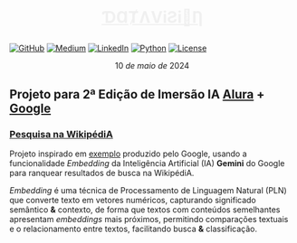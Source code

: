 # <p align=center><font color=#F0F0F0 font-family=Georgia><ins>ƊⱭȾɅViƧi🧿Ƞ</ins></font></p>

[![GitHub](  https://img.shields.io/badge/-000000?logo=github&logoColor=FFFFFF)](https://github.com/kauefs/)
[![Medium](  https://img.shields.io/badge/-000000?logo=medium&logoColor=FFFFFF)](https://medium.com/@kauefs)
[![LinkedIn](https://img.shields.io/badge/-0077B5?logo=linkedin&logoColor=FFFFFF)](https://www.linkedin.com/in/kauefs/)
[![Python](  https://img.shields.io/badge/-3-4584B6?logo=python&logoColor=FFDE57&labelColor=4584B6&color=646464)](https://www.python.org/)
[![License]( https://img.shields.io/badge/Apache--2.0-D22128?style=flat&logo=apache&logoColor=CB2138&label=License&labelColor=6D6E71&color=D22128)](https://www.apache.org/licenses/LICENSE-2.0)

$$10\ de\ maio\ de\ 2024$$

## Projeto para 2ª Edição de Imersão IA [Alura](https://www.alura.com.br/) **+** [Google](https://gemini.google.com/)

### <ins>Pesquisa na WikipédiA</ins>

Projeto inspirado em [exemplo](https://github.com/google-gemini/cookbook/blob/main/examples/Search_reranking_using_embeddings.ipynb) produzido pelo Google, usando a funcionalidade _Embedding_ da Inteligência Artificial (IA) **Gemini** do Google para ranquear resultados de busca na WikipédiA.

_Embedding_ é uma técnica de Processamento de Linguagem Natural (PLN) que converte texto em vetores numéricos, capturando significado semântico **&** contexto, de forma que textos com conteúdos semelhantes apresentam _embeddings_ mais próximos, permitindo comparações textuais e o relacionamento entre textos, facilitando busca **&** classificação.
